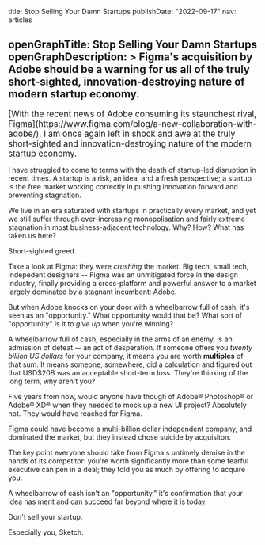title: Stop Selling Your Damn Startups
publishDate: "2022-09-17"
nav: articles

openGraphTitle: Stop Selling Your Damn Startups
openGraphDescription: >
  Figma's acquisition by Adobe should be a warning for us all of the truly
  short-sighted, innovation-destroying nature of modern startup economy.
---
<big>
	[With the recent news of Adobe consuming its staunchest rival, Figma](https://www.figma.com/blog/a-new-collaboration-with-adobe/), I am once again left in shock and awe at the truly short-sighted and innovation-destroying nature of the modern startup economy.
</big>

I have struggled to come to terms with the death of startup-led disruption in recent times. A startup is a risk, an idea, and a fresh perspective; a startup is the free market working correctly in pushing innovation forward and preventing stagnation.

We live in an era saturated with startups in practically every market, and yet we still suffer through ever-increasing monopolisation and fairly extreme stagnation in most business-adjacent technology. Why? How? What has taken us here?

Short-sighted greed.

Take a look at Figma: they were _crushing_ the market. Big tech, small tech, indepedent designers -- Figma was an unmitigated force in the design industry, finally providing a cross-platform and powerful answer to a market largely dominated by a stagnant incumbent: Adobe.

But when Adobe knocks on your door with a wheelbarrow full of cash, it's seen as an "opportunity." What opportunity would that be? What sort of "opportunity" is it to _give up_ when you're winning?

A wheelbarrow full of cash, especially in the arms of an enemy, is an admission of defeat -- an act of desperation. If someone offers you _twenty billion US dollars_ for your company, it means you are worth **multiples** of that sum. It means someone, somewhere, did a calculation and figured out that USD$20B was an acceptable short-term loss. They're thinking of the long term, why aren't you?

Five years from now, would anyone have though of Adobe® Photoshop® or Adobe® XD® when they needed to mock up a new UI project? Absolutely not. They would have reached for Figma.

Figma could have become a multi-billion dollar independent company, and dominated the market, but they instead chose suicide by acquisiton.

The key point everyone should take from Figma's untimely demise in the hands of its competitor: you're worth significantly more than some fearful executive can pen in a deal; they told you as much by offering to acquire you.

A wheelbarrow of cash isn't an "opportunity," it's confirmation that your idea has merit and can succeed far beyond where it is today.

Don't sell your startup.

Especially you, Sketch.
